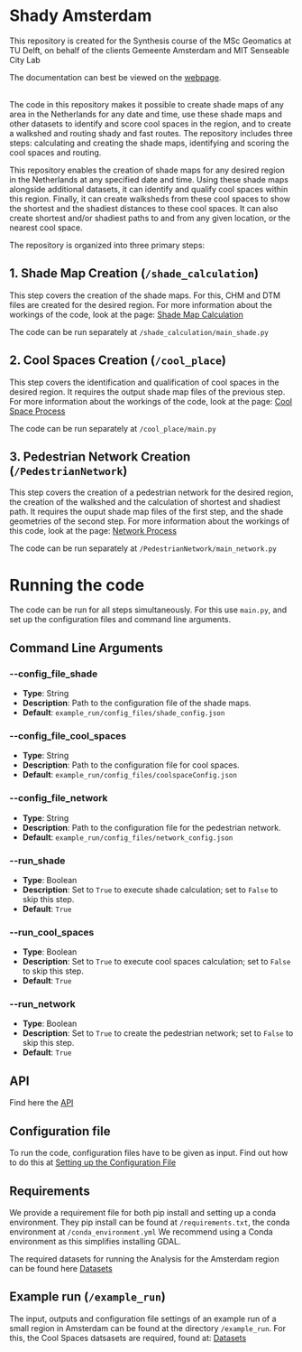 # Shady Amsterdam
This repository is created for the Synthesis course of the MSc Geomatics at TU Delft, on behalf of the clients Gemeente Amsterdam and MIT Senseable City Lab

The documentation can best be viewed on the [webpage](https://jsscmnhn.github.io/shady_amsterdam/).

\
The code in this repository makes it possible to create shade maps of any area in the Netherlands for any date and time,
use these shade maps and other datasets to identify and score cool spaces in the region, and to create a walkshed and
routing shady and fast routes. The repository includes three steps: calculating and creating the shade maps, identifying and scoring the cool spaces and routing. 

This repository enables the creation of shade maps for any desired region in the Netherlands at any specified date and time.
Using these shade maps alongside additional datasets, it can identify and qualify cool spaces within this region. Finally,
it can create walksheds from these cool spaces to show the shortest and the shadiest distances to these cool spaces. It
can also create shortest and/or shadiest paths to and from any given location, or the nearest cool space.

The repository is organized into three primary steps:

## 1.  Shade Map Creation (`/shade_calculation`)
This step covers the creation of the shade maps. For this, CHM and DTM files are created for the desired region. For more information about the workings of the code, look at the page:  [Shade Map Calculation](docs/Shade-Map-Calculation.md)

The code can be run separately at `/shade_calculation/main_shade.py`

## 2. Cool Spaces Creation (`/cool_place`)
This step covers the identification and qualification of cool spaces in the desired region. It requires the output shade map files of the previous step.
For more information about the workings of the code, look at the page:  [Cool Space Process](docs/Cool-Spaces.md)

The code can be run separately at `/cool_place/main.py`

## 3. Pedestrian Network Creation (`/PedestrianNetwork`)
This step covers the creation of a pedestrian network for the desired region, the creation of the walkshed and the calculation of shortest and shadiest path. It requires the ouput shade map
files of the first step, and the shade geometries of the second step. 
For more information about the workings of this code, look at the page:  [Network Process](docs/Network.md)

The code can be run separately at `/PedestrianNetwork/main_network.py`

# Running the code 
The code can be run for all steps simultaneously. For this use `main.py`, and set up the configuration files and command line arguments.

## Command Line Arguments

### --config_file_shade
- **Type**: String
- **Description**: Path to the configuration file of the shade maps. 
- **Default**: `example_run/config_files/shade_config.json`

### --config_file_cool_spaces
- **Type**: String
- **Description**: Path to the configuration file for cool spaces.
- **Default**: `example_run/config_files/coolspaceConfig.json`

### --config_file_network
- **Type**: String
- **Description**: Path to the configuration file for the pedestrian network.
- **Default**: `example_run/config_files/network_config.json`

### --run_shade
- **Type**: Boolean
- **Description**: Set to `True` to execute shade calculation; set to `False` to skip this step.
- **Default**: `True`

### --run_cool_spaces
- **Type**: Boolean
- **Description**: Set to `True` to execute cool spaces calculation; set to `False` to skip this step.
- **Default**: `True`

### --run_network
- **Type**: Boolean
- **Description**: Set to `True` to create the pedestrian network; set to `False` to skip this step.
- **Default**: `True`

## API
Find here the [API](docs/api.md)

## Configuration file 
To run the code, configuration files have to be given as input. Find out how to do this at  [Setting up the Configuration File](docs/Configuration-setup.md)

## Requirements
We provide a requirement file for both pip install and setting up a conda environment. They pip install can be found at `/requirements.txt`,
the conda environment at `/conda_environment.yml`
We recommend using a Conda environment as this simplifies installing GDAL. 

The required datasets for running the Analysis for the Amsterdam region can be found here [Datasets](https://drive.google.com/drive/folders/1LsNp03WkUEMMzGZZci4n8d7l7EE5ZUVt)

## Example run (`/example_run`)
The input, outputs and configuration file settings of an example run of a small region in Amsterdam can be found at  the directory `/example_run`.
For this, the Cool Spaces datsasets are required, found at: [Datasets](https://drive.google.com/drive/folders/1LsNp03WkUEMMzGZZci4n8d7l7EE5ZUVt)